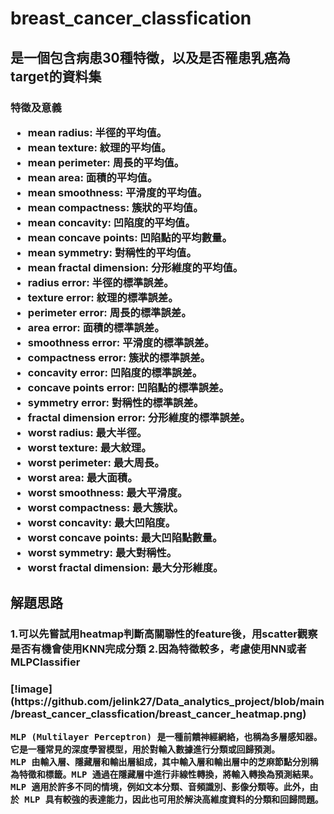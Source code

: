 <h1>breast_cancer_classfication  

<h2>是一個包含病患30種特徵，以及是否罹患乳癌為target的資料集
  
<h3>特徵及意義   

* mean radius: 半徑的平均值。
* mean texture: 紋理的平均值。
* mean perimeter: 周長的平均值。
* mean area: 面積的平均值。
* mean smoothness: 平滑度的平均值。
* mean compactness: 簇狀的平均值。
* mean concavity: 凹陷度的平均值。
* mean concave points: 凹陷點的平均數量。
* mean symmetry: 對稱性的平均值。
* mean fractal dimension: 分形維度的平均值。
* radius error: 半徑的標準誤差。
* texture error: 紋理的標準誤差。
* perimeter error: 周長的標準誤差。
* area error: 面積的標準誤差。
* smoothness error: 平滑度的標準誤差。
* compactness error: 簇狀的標準誤差。
* concavity error: 凹陷度的標準誤差。
* concave points error: 凹陷點的標準誤差。
* symmetry error: 對稱性的標準誤差。
* fractal dimension error: 分形維度的標準誤差。
* worst radius: 最大半徑。
* worst texture: 最大紋理。
* worst perimeter: 最大周長。
* worst area: 最大面積。
* worst smoothness: 最大平滑度。
* worst compactness: 最大簇狀。
* worst concavity: 最大凹陷度。
* worst concave points: 最大凹陷點數量。
* worst symmetry: 最大對稱性。
* worst fractal dimension: 最大分形維度。

<h2>解題思路  
<h3>
1.可以先嘗試用heatmap判斷高關聯性的feature後，用scatter觀察是否有機會使用KNN完成分類   
2.因為特徵較多，考慮使用NN或者MLPClassifier  
<h3>
[!image](https://github.com/jelink27/Data_analytics_project/blob/main/breast_cancer_classfication/breast_cancer_heatmap.png)  


```
MLP (Multilayer Perceptron) 是一種前饋神經網絡，也稱為多層感知器。它是一種常見的深度學習模型，用於對輸入數據進行分類或回歸預測。
MLP 由輸入層、隱藏層和輸出層組成，其中輸入層和輸出層中的芝麻節點分別稱為特徵和標籤。MLP 通過在隱藏層中進行非線性轉換，將輸入轉換為預測結果。
MLP 適用於許多不同的情境，例如文本分類、音頻識別、影像分類等。此外，由於 MLP 具有較強的表達能力，因此也可用於解決高維度資料的分類和回歸問題。
```
